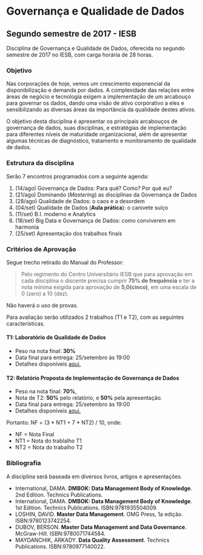 # Governança e Qualidade de Dados
## Segundo semestre de 2017 - IESB

Disciplina de Governança e Qualidade de Dados, oferecida no segundo semestre de 2017 no IESB, com carga horária de 28 horas.

### Objetivo
Nas corporações de hoje, vemos um crescimento exponencial da disponibilização e demanda por dados. A complexidade das relações entre áreas de negócio e tecnologia exigem a implementação de um arcabouço para governar os dados, dando uma visão de ativo corporativo a eles e sensibilizando as diversas áreas da importância da qualidade destes ativos. 

O objetivo desta disciplina é apresentar os principais arcabouços de governança de dados, suas disciplinas, e estratégias de implementação para diferentes níveis de maturidade organizacional, além de apresentar algumas técnicas de diagnóstico, tratamento e monitoramento de qualidade de dados.

### Estrutura da disciplina
Serão 7 encontros programados com a seguinte agenda:
1. (14/ago) Governança de Dados: Para quê? Como? Por quê eu?
2. (21/ago) Dominando (*Mastering*) as disciplinas da Governança de Dados
3. (28/ago) Qualidade de Dados: o caos e a desordem
4. (04/set) Qualidade de Dados (**Aula prática**): o canivete suiço
5. (11/set) B.I. moderno e Analytics
6. (18/set) Big Data e Governança de Dados: como conviverem em harmonia
7. (25/set) Apresentação dos trabalhos finais

### Critérios de Aprovação
Segue trecho retirado do Manual do Professor:

> Pelo regimento do Centro Universitário IESB que para aprovação em cada disciplina o discente precisa cumprir **75% de frequência** e ter a nota mínima exigida para aprovação de **5,0(cinco)**, em uma escala de 0 (zero) a 10 (dez).

Não haverá o uso de provas.

Para avaliação serão utilizados 2 trabalhos (T1 e T2), com as seguintes características.

#### T1: Laboratório de Qualidade de Dados
* Peso na nota final: **30%**
* Data final para entrega: 25/setembro às 19:00
* Detalhes disponíveis [aqui.](docs/trabalho-t1-dataquality.md)

#### T2: Relatório Proposta de Implementação de Governança de Dados
* Peso na nota final: **70%**, 
* Nota de T2: **50%** pelo relatório, e **50%** pela apresentação.
* Data final para entrega: 25/setembro às 19:00
* Detalhes disponíveis [aqui.](docs/trabalho-t2-proposta-govdados.md)

Portanto: NF = (3 * NT1 + 7 * NT2) / 10, onde:
* NF = Nota Final
* NT1 = Nota do trablalho T1
* NT2 = Nota do trabalho T2

### Bibliografia
A disciplina será baseada em diversos livros, artigos e apresentações.
* International, DAMA. **DMBOK: Data Management Body of Knowledge**. 2nd Edition. Technics Publications.
* International, DAMA. **DMBOK: Data Management Body of Knowledge**. 1st Edition. Technics Publications. ISBN:9781935504009.
* LOSHIN, DAVID. **Master Data Management**. OMG Press, 1a edição. ISBN:9780123742254.
* DUBOV, BERSON. **Master Data Management and Data Governance**. McGraw-Hill. ISBN:9780071744584.
* MAYDANCHIK, ARKADY. **Data Quality Assessment**. Technics Publications. ISBN:9780977140022.

